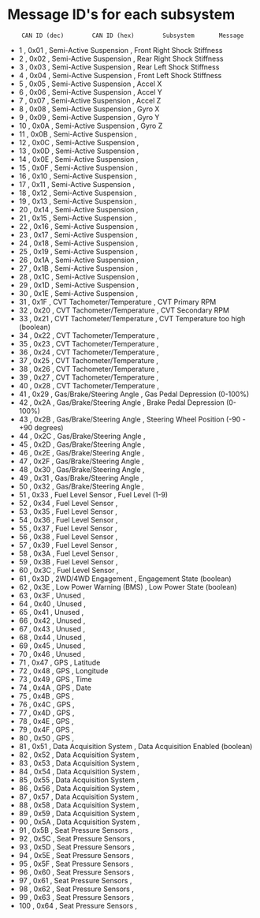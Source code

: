 # Message ID's for each subsystem

		CAN ID (dec)		CAN ID (hex)		Subsystem		Message
*	1 	,	0x01	,	Semi-Active Suspension	,	Front Right Shock Stiffness
*	2	 ,	0x02	,	Semi-Active Suspension	,	Rear Right Shock Stiffness
*	3	 ,	0x03	,	Semi-Active Suspension	,	Rear Left Shock Stiffness
*	4	 ,	0x04	,	Semi-Active Suspension	,	Front Left Shock Stiffness
*	5	 ,	0x05	,	Semi-Active Suspension	,	Accel X
*	6	 ,	0x06	,	Semi-Active Suspension	,	Accel Y
*	7	 ,	0x07	,	Semi-Active Suspension	,	Accel Z
*	8	 ,	0x08	,	Semi-Active Suspension	,	Gyro X
*	9	 ,	0x09	,	Semi-Active Suspension	,	Gyro Y
*	10	,	0x0A	,	Semi-Active Suspension	,	Gyro Z
*	11	,	0x0B	,	Semi-Active Suspension	,	
*	12	,	0x0C	,	Semi-Active Suspension	,	
*	13	,	0x0D	,	Semi-Active Suspension	,	
*	14	,	0x0E	,	Semi-Active Suspension	,	
*	15	,	0x0F	,	Semi-Active Suspension	,	
*	16	,	0x10	,	Semi-Active Suspension	,	
*	17	,	0x11	,	Semi-Active Suspension	,	
*	18	,	0x12	,	Semi-Active Suspension	,	
*	19	,	0x13	,	Semi-Active Suspension	,	
*	20	,	0x14	,	Semi-Active Suspension	,	
*	21	,	0x15	,	Semi-Active Suspension	,	
*	22	,	0x16	,	Semi-Active Suspension	,	
*	23	,	0x17	,	Semi-Active Suspension	,	
*	24	,	0x18	,	Semi-Active Suspension	,	
*	25	,	0x19	,	Semi-Active Suspension	,	
*	26	,	0x1A	,	Semi-Active Suspension	,	
*	27	,	0x1B	,	Semi-Active Suspension	,	
*	28	,	0x1C	,	Semi-Active Suspension	,	
*	29	,	0x1D	,	Semi-Active Suspension	,	
*	30	,	0x1E	,	Semi-Active Suspension	,	
*	31	,	0x1F	,	CVT Tachometer/Temperature	,	CVT Primary RPM
*	32	,	0x20	,	CVT Tachometer/Temperature	,	CVT Secondary RPM
*	33	,	0x21	,	CVT Tachometer/Temperature	,	CVT Temperature too high (boolean)
*	34	,	0x22	,	CVT Tachometer/Temperature	,	
*	35	,	0x23	,	CVT Tachometer/Temperature	,	
*	36	,	0x24	,	CVT Tachometer/Temperature	,	
*	37	,	0x25	,	CVT Tachometer/Temperature	,	
*	38	,	0x26	,	CVT Tachometer/Temperature	,	
*	39	,	0x27	,	CVT Tachometer/Temperature	,	
*	40	,	0x28	,	CVT Tachometer/Temperature	,	
*	41	,	0x29	,	Gas/Brake/Steering Angle	,	Gas Pedal Depression (0-100%)
*	42	,	0x2A	,	Gas/Brake/Steering Angle	,	Brake Pedal Depression (0-100%)
*	43	,	0x2B	,	Gas/Brake/Steering Angle	,	Steering Wheel Position (-90 - +90 degrees)
*	44	,	0x2C	,	Gas/Brake/Steering Angle	,	
*	45	,	0x2D	,	Gas/Brake/Steering Angle	,	
*	46	,	0x2E	,	Gas/Brake/Steering Angle	,	
*	47	,	0x2F	,	Gas/Brake/Steering Angle	,	
*	48	,	0x30	,	Gas/Brake/Steering Angle	,	
*	49	,	0x31	,	Gas/Brake/Steering Angle	,	
*	50	,	0x32	,	Gas/Brake/Steering Angle	,	
*	51	,	0x33	,	Fuel Level Sensor	,	Fuel Level (1-9)
*	52	,	0x34	,	Fuel Level Sensor	,	
*	53	,	0x35	,	Fuel Level Sensor	,	
*	54	,	0x36	,	Fuel Level Sensor	,	
*	55	,	0x37	,	Fuel Level Sensor	,	
*	56	,	0x38	,	Fuel Level Sensor	,	
*	57	,	0x39	,	Fuel Level Sensor	,	
*	58	,	0x3A	,	Fuel Level Sensor	,	
*	59	,	0x3B	,	Fuel Level Sensor	,	
*	60	,	0x3C	,	Fuel Level Sensor	,	
*	61	,	0x3D	,	2WD/4WD Engagement	,	Engagement State (boolean)
*	62	,	0x3E	,	Low Power Warning (BMS)	,	Low Power State (boolean)
*	63	,	0x3F	,	Unused	,	
*	64	,	0x40	,	Unused	,	
*	65	,	0x41	,	Unused	,	
*	66	,	0x42	,	Unused	,	
*	67	,	0x43	,	Unused	,	
*	68	,	0x44	,	Unused	,	
*	69	,	0x45	,	Unused	,	
*	70	,	0x46	,	Unused	,	
*	71	,	0x47	,	GPS	,	Latitude
*	72	,	0x48	,	GPS	,	Longitude
*	73	,	0x49	,	GPS	,	Time
*	74	,	0x4A	,	GPS	,	Date
*	75	,	0x4B	,	GPS	,	
*	76	,	0x4C	,	GPS	,	
*	77	,	0x4D	,	GPS	,	
*	78	,	0x4E	,	GPS	,	
*	79	,	0x4F	,	GPS	,	
*	80	,	0x50	,	GPS	,	
*	81	,	0x51	,	Data Acquisition System	,	Data Acquisition Enabled (boolean)
*	82	,	0x52	,	Data Acquisition System	,	
*	83	,	0x53	,	Data Acquisition System	,	
*	84	,	0x54	,	Data Acquisition System	,	
*	85	,	0x55	,	Data Acquisition System	,	
*	86	,	0x56	,	Data Acquisition System	,	
*	87	,	0x57	,	Data Acquisition System	,	
*	88	,	0x58	,	Data Acquisition System	,	
*	89	,	0x59	,	Data Acquisition System	,	
*	90	,	0x5A	,	Data Acquisition System	,	
*	91	,	0x5B	,	Seat Pressure Sensors	,	
*	92	,	0x5C	,	Seat Pressure Sensors	,	
*	93	,	0x5D	,	Seat Pressure Sensors	,	
*	94	,	0x5E	,	Seat Pressure Sensors	,	
*	95	,	0x5F	,	Seat Pressure Sensors	,	
*	96	,	0x60	,	Seat Pressure Sensors	,	
*	97	,	0x61	,	Seat Pressure Sensors	,	
*	98	,	0x62	,	Seat Pressure Sensors	,	
*	99	,	0x63	,	Seat Pressure Sensors	,	
*	100	,	0x64	,	Seat Pressure Sensors	,	
